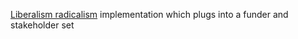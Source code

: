 [Liberalism radicalism](https://arxiv.org/abs/1809.06421) implementation which plugs into a funder and stakeholder set
